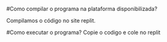 #Como compilar o programa na plataforma disponibilizada?

Compilamos o código no site replit.

#Como executar o programa?
Copie o codigo e cole no replit
